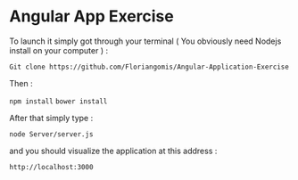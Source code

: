 # Angular App Exercise

To launch it simply got through your terminal  ( You obviously need Nodejs install on your computer ) :

`Git clone https://github.com/Floriangomis/Angular-Application-Exercise`

Then :

`npm install`
`bower install`

After that simply type : 

`node Server/server.js`

and you should visualize the application at this address :

`http://localhost:3000`

